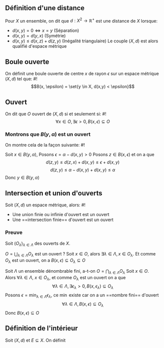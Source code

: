 ## Définition d'une distance
Pour $X$ un ensemble, on dit que $d: X^2 \to \mathbb R^+$ est une distance de $X$ lorsque:

- $d(x, y) = 0 \Leftrightarrow x=y$ (Séparation)
- $d(x,y) = d(y,x)$ (Symétrie)
- $d(x,y) \leq d(x, z) + d(z, y)$ (Inégalité triangulaire)
Le couple $(X, d)$ est alors qualifié d'espace métrique

## Boule ouverte
On définit une boule ouverte de centre $x$ de rayon $\epsilon$ sur un espace métrique $(X, d)$ tel que: #!
$$B(x, \epsilon) = \set{y \in X, d(x,y) < \epsilon}$$
## Ouvert
On dit que $O$ ouvert de $(X, d)$ si et seulement si: #!
$$\forall x \in O, \exists \epsilon > 0, B(x, \epsilon) \subseteq O$$

### Montrons que $B(y, \alpha)$ est un ouvert
On montre cela de la façon suivante: #!

Soit $x \in B(y, \alpha)$, Posons $\epsilon = \alpha - d(x,y) > 0$
Posons $z \in B(x, \epsilon)$ et on a que $$d(z, y) \leq d(z, x) + d(x,y) \leq \epsilon +d(x,y)$$ $$
d(z, y)\leq \alpha - d(x,y) +d(x, y) \leq \alpha$$
Donc $y \in B(y, \alpha)$
$$\tag*{$\blacksquare$}$$

## Intersection et union d'ouverts
Soit $(X,d)$ un espace métrique, alors: #!

- Une union finie ou infinie d'ouvert est un ouvert
- Une ==intersection finie== d'ouvert est un ouvert

### Preuve
Soit $(O_\lambda)_{\lambda \in \Lambda}$ des ouverts de $X$.

$O = \bigcup_{\lambda \in \Lambda}O_\lambda$ est un ouvert ?
Soit $x \in O$, alors $\exists \lambda \in \Lambda, x \in O_\lambda$. Et comme $O_\lambda$ est un ouvert, on a $B(x, \epsilon) \subseteq O_\lambda \subseteq O$

Soit $\Lambda$ un ensemble dénombrable fini, a-t-on $O = \bigcap_{\lambda \in \Lambda}O_\lambda$
Soit $x \in O$. Alors $\forall \lambda \in \Lambda$, $x \in O_\lambda$, et comme $O_\lambda$ est un ouvert on a que
$$\forall \lambda \in \Lambda, \exists \epsilon_\lambda > 0, B(x,  \epsilon_\lambda)\subseteq O_\lambda$$
Posons $\epsilon = \min_{ \lambda \in \Lambda}\epsilon_\lambda$, ce $\min$ existe car on a un ==nombre fini== d'ouvert
$$\forall \lambda \in \Lambda , B(x, \epsilon) \subseteq O_\lambda$$
Donc $B(x, \epsilon) \subseteq O$
$$\tag*{$\blacksquare$}$$

## Définition de l'intérieur
Soit $(X,d)$ et $E \subseteq X$. On définit